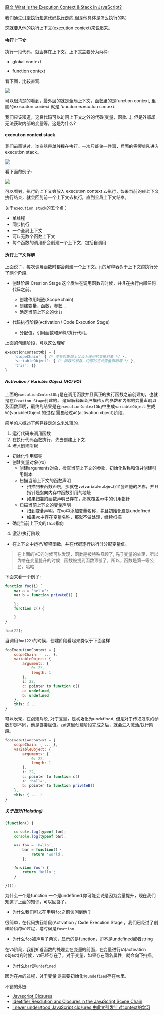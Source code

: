[原文 What is the Execution Context & Stack in JavaScript?](http://davidshariff.com/blog/what-is-the-execution-context-in-javascript/)

我们通过[引擎执行知道代码执行走向](https://github.com/xiaohesong/TIL/blob/master/front-end/javascript/js-engine-work.md),但是他具体是怎么执行的呢

这就要从他的执行上下文(execution context)来说起来。

#### 执行上下文

执行一段代码，就会存在上下文。上下文主要分为两种:

- global context

- function context

看下图，比较直观

![](https://github.com/xiaohesong/TIL/blob/master/assets/front-end/imgs/execution-context.jpg)

可以很清楚的看到，最外层的就是全局上下文，函数里的是function context, 里面的execution context 就是 function execution context.

我们应该知道，这段代码可以访问上下文之外的代码(变量，函数...), 但是外部却无法获取内部的变量等，这是为什么?

#### execution context stack

我们前面说过，浏览器是单线程在执行，一次只能做一件事，后面的需要排队进入execution stack。

![](https://github.com/xiaohesong/TIL/blob/master/assets/front-end/imgs/ecstack.jpg)

看下面的例子:

![](https://github.com/xiaohesong/TIL/blob/master/assets/front-end/imgs/es1.gif)

可以看到，执行的上下文会放入 execution context 去执行，如果当前的额上下文执行结束，就会回到前一个上下文去执行，直到全局上下文结束。

关于`execution stack`的五个点：
- 单线程
- 同步执行
- 一个全局上下文
- 可以无数个函数上下文
- 每个函数的调用都会创建一个上下文，包括自调用

#### 执行上下文详解

上面说了，每次调用函数时都会创建一个上下文。js的解释器对于上下文的执行分了两个阶段.

- 创建阶段 Creation Stage
  这个发生在调用函数的时候，并且在执行内部任何代码之前。
  - 创建作用域链(Scope chain)
  - 创建变量，函数，参数...
  - 确定当前上下文的`this`
  
- 代码执行阶段(Activation / Code Execution Stage)
  - 分配值，引用函数和解释/执行代码。

上面的创建阶段，可以这么理解
```javascript
executionContextObj = {
    'scopeChain': { /* 变量对象加上父级上线问的变量对象 */ },
    'variableObject': { /* 函数的参数，内部的方法变量声明等 */ },
    'this': {}
}
```

##### Activation / Variable Object [AO/VO]
上面的`executionContextObj`是在调用函数并且真正的执行函数之前创建的，也就是在`Creation Stage`创建的。
这里解释器会扫描传入的参数和内部的变量声明以及函数声明，最终的结果是在`executionContextObj`中生成`variableObject`.生成 `VO`(variableObject)的过程
需要经过`AO`(activation object)阶段。

简单的来概述下解释器是怎么来处理的.

1. 运行代码来调用函数
2. 在执行代码函数执行，先去创建上下文.
3. 进入创建阶段
  - 初始化作用域链
  - 创建变量对象(vo)
    - 创建arguments对象，检查当前上下文的参数，初始化名称和值并创建引用副本
    - 扫描当前上下文的函数声明
      - 扫描到来函数声明，那就在vo(variable object)里创建他的名称，并且指针是指向内存中函数引用的地址
      - 如果扫描的函数声明已存在，那就覆盖vo中的引用指针
    - 扫描当前上下文的变量声明
      - 扫到变量声明，在vo中添加变量名称，并且初始化值是undefined
      - 如果vo中存在变量名称，那就不做处理，继续扫描
  - 确定当前上下文的`this`指向
4. 激活/执行阶段
  - 在上下文中运行/解释函数，并在代码逐行执行时分配变量值。
  
> 在上面的VO的时候可以发现，函数是被特殊照顾了, 先于变量的处理，所以为啥在变量提升的时候，函数被提到函数顶部了，所以，函数是第一等公民，哈哈
  
下面来看一个例子:
```javascript
function foo(i) {
    var a = 'hello';
    var b = function privateB() {

    };
    function c() {

    }
}

foo(22);
```
当调用`foo(22)`的时候，创建阶段看起来类似于下面这样
```javascript
fooExecutionContext = {
    scopeChain: { ... },
    variableObject: {
        arguments: {
            0: 22,
            length: 1
        },
        i: 22,
        c: pointer to function c()
        a: undefined,
        b: undefined
    },
    this: { ... }
}
```

可以发现，在创建阶段, 对于变量，是初始化为undefined, 但是对于传递进来的参数却是不同，他是直接赋值。zai这里创建阶段完成之后，就会进入激活/执行阶段。
```javascript
fooExecutionContext = {
    scopeChain: { ... },
    variableObject: {
        arguments: {
            0: 22,
            length: 1
        },
        i: 22,
        c: pointer to function c()
        a: 'hello',
        b: pointer to function privateB()
    },
    this: { ... }
}
```

##### 关于提升(Hoisting)

```javascript
(function() {

    console.log(typeof foo);
    console.log(typeof bar);

    var foo = 'hello',
        bar = function() {
            return 'world';
        };

    function foo() {
        return 'hello';
    }

}());
```
为什么一个是function 一个是undefined.你可能会说是因为变量提升，现在我们知道了上面的知识，可以回答了。

- 为什么我们可以在申明`foo`之前访问到他？

很简单，在代码执行阶段(Activation / Code Execution Stage)，我们已经过了创建阶段的`VO`过程，这时候是`function`.

- 为什么`foo`被声明了两次，显示的是function，却不是undefined或者string

在`VO`阶段，我们知道函数的处理会在变量的前面，在变量进行`AO`(activation object)的时候，`VO`已经存在了。对于变量，如果存在同名属性，就会向下扫描。

- 为什么`bar`是`undefined`

因为在`AO`的过程，对于变量 是需要初始化为`undefined`存在`VO`里。

不错的外链:
- [Javascript Closures](http://jibbering.com/faq/notes/closures/#clIRExSc)
- [Identifier Resolution and Closures in the JavaScript Scope Chain](http://davidshariff.com/blog/javascript-scope-chain-and-closures/)
- [I never understood JavaScript closures 由此文引发针对context的学习](https://medium.com/dailyjs/i-never-understood-javascript-closures-9663703368e8)
